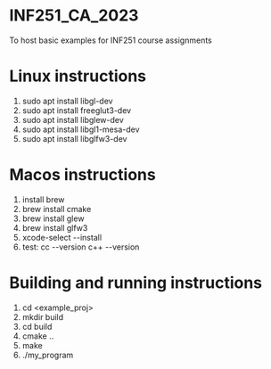 # INF251_CA_2023
To host basic examples for INF251 course assignments 

# Linux instructions

 1. sudo apt install libgl-dev
 2. sudo apt install freeglut3-dev
 3. sudo apt install libglew-dev
 4. sudo apt install libgl1-mesa-dev
 5. sudo apt install libglfw3-dev
# Macos instructions

1. install brew
2. brew install cmake
3. brew install glew
4. brew install glfw3
5. xcode-select --install
6. test: 
    cc --version
    c++ --version


# Building and running instructions
1. cd <example_proj>
2. mkdir build
3. cd build
4. cmake ..
5. make
6. ./my_program